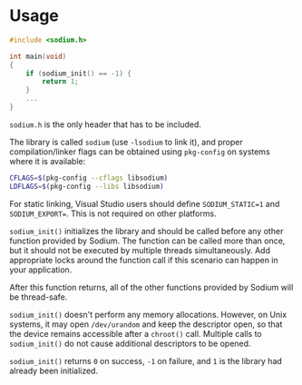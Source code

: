 # Usage

```c
#include <sodium.h>

int main(void)
{
    if (sodium_init() == -1) {
        return 1;
    }
    ...
}
```

`sodium.h` is the only header that has to be included.

The library is called `sodium` (use `-lsodium` to link it), and proper compilation/linker flags can be obtained using `pkg-config` on systems where it is available:

```bash
CFLAGS=$(pkg-config --cflags libsodium)
LDFLAGS=$(pkg-config --libs libsodium)
```

For static linking, Visual Studio users should define `SODIUM_STATIC=1` and `SODIUM_EXPORT=`. This is not required on other platforms.

`sodium_init()` initializes the library and should be called before any other function provided by Sodium.
The function can be called more than once, but it should not be executed by multiple threads simultaneously. Add appropriate locks around the function call if this scenario can happen in your application.

After this function returns, all of the other functions provided by Sodium will be thread-safe.

`sodium_init()` doesn't perform any memory allocations. However, on Unix systems, it may open `/dev/urandom` and keep the descriptor open, so that the device remains accessible after a `chroot()` call.
Multiple calls to `sodium_init()` do not cause additional descriptors to be opened.

`sodium_init()` returns `0` on success, `-1` on failure, and `1` is the library had already been initialized.

